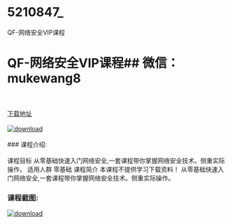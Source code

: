 # 5210847_
QF-网络安全VIP课程
# QF-网络安全VIP课程## 微信：mukewang8
<br/></br>[下载地址](http://www.36tz.cn/article/5210847 "下载地址")
<br/></br>[![download](http://36tz.cn/muke_img/2020_03_1-43-300x130.png "下载地址")](http://www.36tz.cn/article/5210847 "下载地址")
<br/></br>### 课程介绍:<br/></br>课程目标
从零基础快速入门网络安全,一套课程带你掌握网络安全技术。侧重实际操作。
适用人群
零基础
课程简介
本课程不提供学习下载资料！
从零基础快速入门网络安全,一套课程带你掌握网络安全技术。侧重实际操作。

### 课程截图:
[![download](http://36tz.cn/muke_img/2020_03_2-14.png "下载地址")](http://www.36tz.cn/article/5210847 "下载地址")
